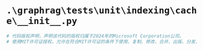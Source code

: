 # `.\graphrag\tests\unit\indexing\cache\__init__.py`

```py
# 代码版权声明，声明该代码的版权归属于2024年的Microsoft Corporation公司。
# 使用MIT许可证授权，允许在符合MIT许可证的条件下使用、复制、修改、合并、出版、分发、再授权和/或销售副本。
```